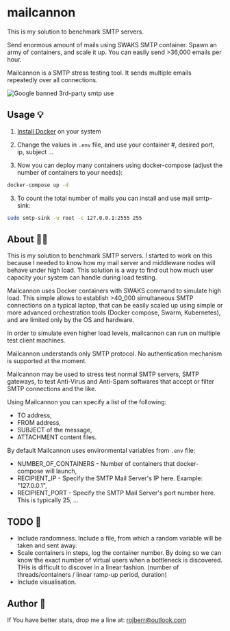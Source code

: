 # mailcannon

This is my solution to benchmark SMTP servers.

Send enormous amount of mails using SWAKS SMTP container.
Spawn an army of containers, and scale it up. You can easily send >36,000 emails per hour.

Mailcannon is a SMTP stress testing tool. It sends multiple emails repeatedly over all connections.

![Google banned 3rd-party smtp use](img/mail-cannon-thumb.jpg)

## Usage 💡

1) [Install Docker](https://docs.docker.com/get-docker/) on your system

2) Change the values in `.env` file, and use your container #, desired port, ip, subject ...

2) Now you can deploy many containers using docker-compose (adjust the number of containers to your needs):
```bash
docker-compose up -d
```

3) To count the total number of mails you can install and use mail smtp-sink:
```bash
sudo smtp-sink -u root -c 127.0.0.1:2555 255
```

## About 💁📙

This is my solution to benchmark SMTP servers. I started to work on this because I needed to know how my mail server
and middleware nodes will behave under high load. This solution is a way to find out how much user capacity your
system can handle during load testing.

Mailcannon uses Docker containers with SWAKS command to simulate high load.
This simple allows to establish >40_000 simultaneous SMTP connections on a typical laptop,
that can be easily scaled up using simple or more advanced orchestration tools (Docker
compose, Swarm, Kubernetes), and are limited only by the OS and hardware.

In order to simulate even higher load levels, mailcannon can run on multiple test client machines.

Mailcannon understands only SMTP protocol. No authentication mechanism is supported at the moment.

Mailcannon may be used to stress test normal SMTP servers, SMTP gateways, to test Anti-Virus and Anti-Spam softwares
that accept or filter SMTP connections and the like.

Using Mailcannon you can specify a list of the following:

- TO address,
- FROM address,
- SUBJECT of the message,
- ATTACHMENT content files.

By default Mailcannon uses environmental variables from `.env` file:

- NUMBER_OF_CONTAINERS - Number of containers that docker-compose will launch,
- RECIPIENT_IP - Specify the SMTP Mail Server's IP here. Example: "127.0.0.1",
- RECIPIENT_PORT - Specify the SMTP Mail Server's port number here. This is typically 25,
  ...

## TODO 📝

- Include randomness. Include a file, from which a random variable will be taken and sent away.
- Scale containers in steps, log the container number. By doing so we can know the exact number of virtual users
  when a bottleneck is discovered. THis is difficult to discover in a linear fashion. (number of threads/containers
  / linear ramp-up period, duration)
- Include visualisation.

## Author 👷

If You have better stats, drop me a line at: rojberr@outlook.com
